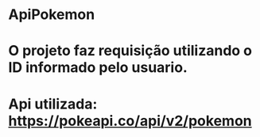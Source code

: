 # ApiPokemon
# O projeto faz requisição utilizando o ID informado pelo usuario.
# Api utilizada: https://pokeapi.co/api/v2/pokemon
